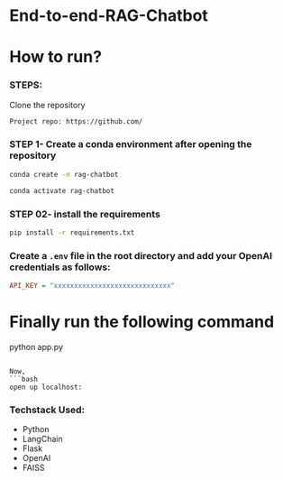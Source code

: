 # End-to-end-RAG-Chatbot

# How to run?
### STEPS:

Clone the repository

```bash
Project repo: https://github.com/
```

### STEP 1- Create a conda environment after opening the repository

```bash
conda create -n rag-chatbot
```

```bash
conda activate rag-chatbot
```

### STEP 02- install the requirements
```bash
pip install -r requirements.txt
```


### Create a `.env` file in the root directory and add your OpenAI credentials as follows:

```ini
API_KEY = "xxxxxxxxxxxxxxxxxxxxxxxxxxxxx"
```

# Finally run the following command
python app.py
```

Now,
```bash
open up localhost:
```


### Techstack Used:

- Python
- LangChain
- Flask
- OpenAI
- FAISS